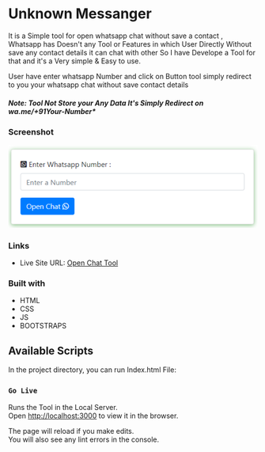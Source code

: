 # Unknown Messanger 

It is a Simple tool for open whatsapp chat without save a contact , Whatsapp has Doesn't any Tool or Features in which User Directly Without save any contact details it can chat with other So I have Develope a Tool for that and it's a Very simple & Easy to use.

User have enter whatsapp Number and click on Button tool simply redirect to you your whatsapp chat without save contact details

##### Note: Tool Not Store your Any Data It's Simply Redirect on wa.me/+91Your-Number*

### Screenshot
![](./Design/ss1.png)

### Links

-  Live Site URL: [Open Chat Tool](https://milanbhojani.github.io/unknownmessager.github.io/)

### Built with

- HTML
- CSS
- JS
- BOOTSTRAPS


## Available Scripts

In the project directory, you can run Index.html File:

### `Go Live`

Runs the Tool in the Local Server.<br />
Open [http://localhost:3000](http://localhost:3000) to view it in the browser.

The page will reload if you make edits.<br />
You will also see any lint errors in the console.
